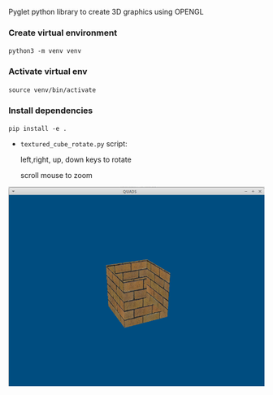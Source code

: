 Pyglet python library to create 3D graphics using OPENGL

### Create virtual environment

`python3 -m venv venv`
### Activate virtual env

`source venv/bin/activate`

### Install dependencies

`pip install -e .`

- `textured_cube_rotate.py` script: 
  
    left,right, up, down keys to rotate
  
    scroll mouse to zoom

![alt text](https://github.com/dougles/pyglet-stuff/blob/master/images/cube.png)